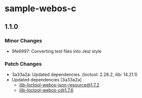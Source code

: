 # sample-webos-c

## 1.1.0

### Minor Changes

- 9fe6997: Converting test files into Jest style

### Patch Changes

- 3a33a2a: Updated dependencies. (loctool: 2.28.2, ilib: 14.21.1)
- Updated dependencies [3a33a2a]
  - ilib-loctool-webos-json-resource@1.7.2
  - ilib-loctool-webos-c@1.7.6
